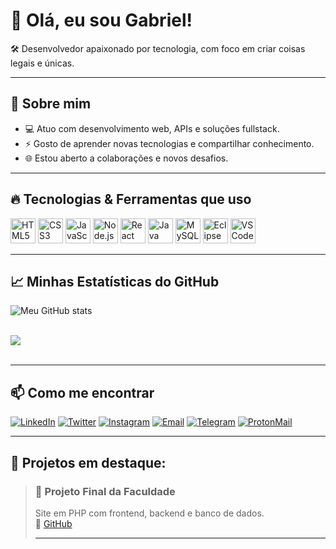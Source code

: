 # 👋 Olá, eu sou Gabriel!

🛠️ Desenvolvedor apaixonado por tecnologia, com foco em criar coisas legais e únicas.

---

## 🚀 Sobre mim

- 💻 Atuo com desenvolvimento web, APIs e soluções fullstack.
- ⚡ Gosto de aprender novas tecnologias e compartilhar conhecimento.
- 🌐 Estou aberto a colaborações e novos desafios.
  
---

## 🔥 Tecnologias & Ferramentas que uso

<div>
  <img alt="HTML5" height="40" src="https://cdn.jsdelivr.net/gh/devicons/devicon/icons/html5/html5-original.svg" />
  <img alt="CSS3" height="40" src="https://cdn.jsdelivr.net/gh/devicons/devicon/icons/css3/css3-original.svg" />
  <img alt="JavaScript" height="40" src="https://cdn.jsdelivr.net/gh/devicons/devicon/icons/javascript/javascript-original.svg" />
  <img alt="Node.js" height="40" src="https://cdn.jsdelivr.net/gh/devicons/devicon/icons/nodejs/nodejs-original.svg" />
  <img alt="React" height="40" src="https://cdn.jsdelivr.net/gh/devicons/devicon/icons/react/react-original.svg" />
  <img alt="Java" height="40" src="https://cdn.jsdelivr.net/gh/devicons/devicon/icons/java/java-original.svg" />  
  <img alt="MySQL" height="40" src="https://cdn.jsdelivr.net/gh/devicons/devicon/icons/mysql/mysql-original.svg" /> 
  <img alt="Eclipse" height="40" src="https://cdn.jsdelivr.net/gh/devicons/devicon/icons/eclipse/eclipse-original.svg" /> 
  <img alt="VSCode" height="40" src="https://cdn.jsdelivr.net/gh/devicons/devicon/icons/vscode/vscode-original.svg" /> 
</div>

---

## 📈 Minhas Estatísticas do GitHub

![Meu GitHub stats](https://github-readme-stats.vercel.app/api?username=GabrielCAlmd&show_icons=true&theme=radical)
<div style="display: inline_block"><br/>
  <img align="center alt="html5" src="https://github-readme-stats.vercel.app/api/top-langs/?username=GabrielCAlmd&theme=blue-green" />
</div><br/>

---

## 📫 Como me encontrar

[![LinkedIn](https://img.shields.io/badge/-LinkedIn-blue?style=flat-square&logo=linkedin&logoColor=white&link=https://linkedin.com/in/seunome)](https://www.linkedin.com/in/gabriel-c-de-almeida](https://www.linkedin.com/in/gabriel-c-de-almeida-a94a83238?utm_source=share&utm_campaing=share_via&utm_content+profile&utm_medium+android_app))
[![Twitter](https://img.shields.io/badge/-Twitter-1DA1F2?style=flat-square&logo=twitter&logoColor=white&link=https://twitter.com/seunome)](https://twitter.com/seunome)
[![Instagram](https://img.shields.io/badge/-Instagram-E4405F?style=flat-square&logo=instagram&logoColor=white&link=https://instagram.com/seunome)](https://instagram.com/seunome)
[![Email](https://img.shields.io/badge/-Email-D14836?style=flat-square&logo=gmail&logoColor=white&link=mailto:seuemail@email.com)](mailto:seuemail@email.com)
[![Telegram](https://img.shields.io/badge/-Telegram-0088cc?style=flat-square&logo=telegram&logoColor=white&link=https://t.me/seunome)](https://t.me/gabrielcalmd)
[![ProtonMail](https://img.shields.io/badge/-ProtonMail-8a93a8?style=flat-square&logo=protonmail&logoColor=white&link=mailto:seuemail@protonmail.com)](mailto:Sr.Fortress@proton.me)

---

## 📝 Projetos em destaque:

> ### 🚀 Projeto Final da Faculdade  
> Site em PHP com frontend, backend e banco de dados.  
> 🔗 [GitHub]([(https://github.com/ProjetoSurpresa)])
>
> ---

